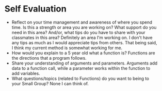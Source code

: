 # Self Evaluation

- Reflect on your time management and awareness of where you spend time. Is this a strength or area you are working on? What support do you need in this area? And/or, what tips do you have to share with your classmates in this area? Definitely an area I'm working on. I don't have any tips as much as I would appreciate tips from others. That being said, I think my current method is somewhat working for me.
- How would you explain to a 5 year old what a function is? Functions are the directions that a program follows.
- Share your understanding of arguments and parameters. Arguments add data to a function call, while a parameter works within the function to add variables.
- What questions/topics (related to Functions) do you want to being to your Small Group? None I can think of.
